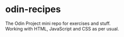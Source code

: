 # odin-recipes

The Odin Project mini repo for exercises and stuff.  
Working with HTML, JavaScript and CSS as per usual.